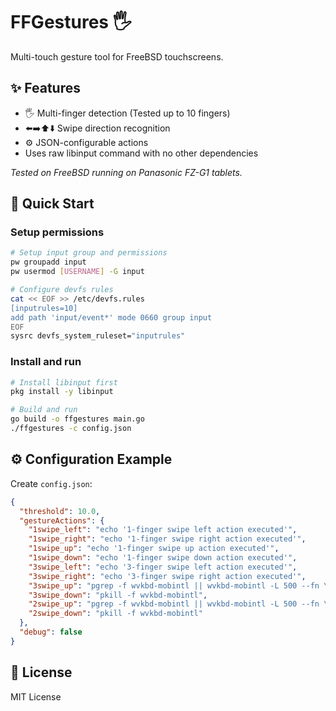 # FFGestures 🖐️

Multi-touch gesture tool for FreeBSD touchscreens.

## ✨ Features
- 🖐️ Multi-finger detection (Tested up to 10 fingers)
- ⬅️➡️⬆️⬇️ Swipe direction recognition
- ⚙️ JSON-configurable actions
- Uses raw libinput command with no other dependencies

*Tested on FreeBSD running on Panasonic FZ-G1 tablets.*

## 🚀 Quick Start

### Setup permissions

```bash
# Setup input group and permissions
pw groupadd input
pw usermod [USERNAME] -G input

# Configure devfs rules
cat << EOF >> /etc/devfs.rules
[inputrules=10]
add path 'input/event*' mode 0660 group input
EOF
sysrc devfs_system_ruleset="inputrules"
```

### Install and run

```bash
# Install libinput first
pkg install -y libinput

# Build and run
go build -o ffgestures main.go
./ffgestures -c config.json
```

## ⚙️ Configuration Example

Create `config.json`:

```json
{
  "threshold": 10.0,
  "gestureActions": {
    "1swipe_left": "echo '1-finger swipe left action executed'",
    "1swipe_right": "echo '1-finger swipe right action executed'",
    "1swipe_up": "echo '1-finger swipe up action executed'",
    "1swipe_down": "echo '1-finger swipe down action executed'",
    "3swipe_left": "echo '3-finger swipe left action executed'",
    "3swipe_right": "echo '3-finger swipe right action executed'",
    "3swipe_up": "pgrep -f wvkbd-mobintl || wvkbd-mobintl -L 500 --fn \"Sans Bold 24\" --text ffbf40 --text-sp ffbf40 --bg 000000 --fg 222222 --fg-sp 333333 --press 444444 --press-sp 444444",
    "3swipe_down": "pkill -f wvkbd-mobintl",
    "2swipe_up": "pgrep -f wvkbd-mobintl || wvkbd-mobintl -L 500 --fn \"Sans Bold 24\" --text ffbf40 --text-sp ffbf40 --bg 000000 --fg 222222 --fg-sp 333333 --press 444444 --press-sp 444444",
    "2swipe_down": "pkill -f wvkbd-mobintl"
  },
  "debug": false
}
```

## 📄 License

MIT License

